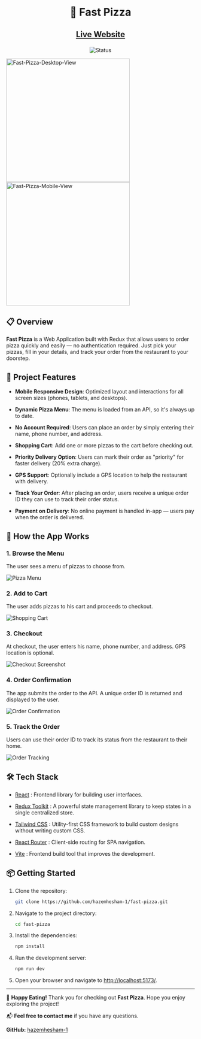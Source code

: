 <h1 align="center">
    🍕 Fast Pizza
</h1>


<h2 align="center">

[Live Website](https://fast-pizza.netlify.app)

</h2>


<div align="center">

![Status](https://img.shields.io/badge/Status-Completed-success?style=flat)

</div>


<p>
    <img src="./public/assets/fast-pizza-homepage.png" alt="Fast-Pizza-Desktop-View" height="330"/>
    <img src="./public/assets/fast-pizza-mobile.png" alt="Fast-Pizza-Mobile-View" height="330"/>
</p>


## 📋 Overview

**Fast Pizza** is a Web Application built with Redux that allows users to order pizza quickly and easily — no authentication required. Just pick your pizzas, fill in your details, and track your order from the restaurant to your doorstep.


## 🔑 Project Features

- **Mobile Responsive Design**: Optimized layout and interactions for all screen sizes (phones, tablets, and desktops).

- **Dynamic Pizza Menu**: The menu is loaded from an API, so it's always up to date.

- **No Account Required**: Users can place an order by simply entering their name, phone number, and address.

- **Shopping Cart**: Add one or more pizzas to the cart before checking out.

- **Priority Delivery Option**: Users can mark their order as "priority" for faster delivery (20% extra charge).

- **GPS Support**: Optionally include a GPS location to help the restaurant with delivery.

- **Track Your Order**: After placing an order, users receive a unique order ID they can use to track their order status.

- **Payment on Delivery**: No online payment is handled in-app — users pay when the order is delivered.


## 🧭 How the App Works

### 1. Browse the Menu

The user sees a menu of pizzas to choose from.

![Pizza Menu](./public/assets/fast-pizza-menu.png)


### 2. Add to Cart

The user adds pizzas to his cart and proceeds to checkout.

![Shopping Cart](./public/assets/fast-pizza-cart.png)


### 3. Checkout

At checkout, the user enters his name, phone number, and address. GPS location is optional.

![Checkout Screenshot](./public/assets/fast-pizza-checkout.png)


### 4. Order Confirmation

The app submits the order to the API. A unique order ID is returned and displayed to the user.

![Order Confirmation](./public/assets/fast-pizza-order.png)


### 5. Track the Order

Users can use their order ID to track its status from the restaurant to their home.

![Order Tracking](./public/assets/fast-pizza-tracking.png)



## 🛠️ Tech Stack

- [React](https://reactjs.org/) : Frontend library for building user interfaces.

- [Redux Toolkit](https://redux-toolkit.js.org/) : A powerful state management library to keep states in a single centralized store.

- [Tailwind CSS](https://tailwindcss.com) : Utility-first CSS framework to build custom designs without writing custom CSS.

- [React Router](https://reactrouter.com/) : Client-side routing for SPA navigation.

- [Vite](https://vitejs.dev/) : Frontend build tool that improves the development.


## 📦 Getting Started

1. Clone the repository:
    ```bash
    git clone https://github.com/hazemhesham-1/fast-pizza.git
    ```
2. Navigate to the project directory:
    ```bash
    cd fast-pizza
    ```
3. Install the dependencies:
    ```bash
    npm install
    ```
4. Run the development server:
    ```bash
    npm run dev
    ```
5. Open your browser and navigate to [http://localhost:5173/](http://localhost:5173/).


---

🍕 **Happy Eating!**
Thank you for checking out **Fast Pizza**. Hope you enjoy exploring the project!

📬 **Feel free to contact me** if you have any questions.

**GitHub:** [hazemhesham-1](https://github.com/hazemhesham-1)